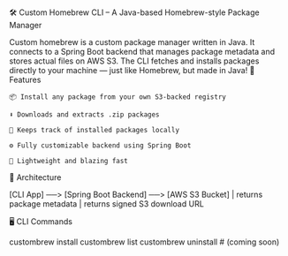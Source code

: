 🛠️ Custom Homebrew CLI – A Java-based Homebrew-style Package Manager

Custom homebrew is a custom package manager written in Java. It connects to a Spring Boot backend that manages package metadata and stores actual files on AWS S3. The CLI fetches and installs packages directly to your machine — just like Homebrew, but made in Java!
🚀 Features

    📦 Install any package from your own S3-backed registry

    ⬇️ Downloads and extracts .zip packages

    💾 Keeps track of installed packages locally

    ⚙️ Fully customizable backend using Spring Boot

    🧪 Lightweight and blazing fast

🧩 Architecture

[CLI App] ──> [Spring Boot Backend] ──> [AWS S3 Bucket]
| returns package metadata
| returns signed S3 download URL

🖥️ CLI Commands

custombrew install <package-name>
custombrew list
custombrew uninstall <package-name>  # (coming soon)
